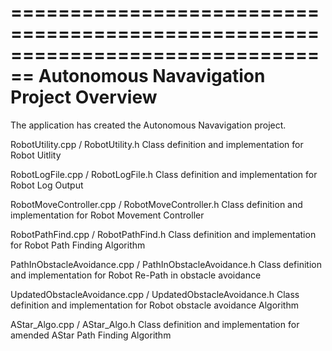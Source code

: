 ================================================================================
    Autonomous Navavigation Project Overview
===============================================================================

The application has created the Autonomous Navavigation project.

RobotUtility.cpp / RobotUtility.h Class definition and implementation for Robot Uitlity

RobotLogFile.cpp / RobotLogFile.h Class definition and implementation for Robot Log Output

RobotMoveController.cpp / RobotMoveController.h Class definition and implementation for Robot Movement Controller

RobotPathFind.cpp / RobotPathFind.h Class definition and implementation for Robot Path Finding Algorithm

PathInObstacleAvoidance.cpp / PathInObstacleAvoidance.h Class definition and implementation for Robot Re-Path in obstacle avoidance

UpdatedObstacleAvoidance.cpp / UpdatedObstacleAvoidance.h Class definition and implementation for Robot obstacle avoidance Algorithm

AStar_Algo.cpp / AStar_Algo.h Class definition and implementation for amended AStar Path Finding Algorithm